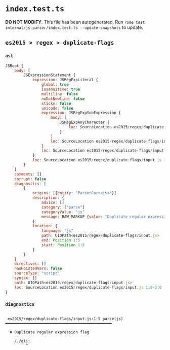 # `index.test.ts`

**DO NOT MODIFY**. This file has been autogenerated. Run `rome test internal/js-parser/index.test.ts --update-snapshots` to update.

## `es2015 > regex > duplicate-flags`

### `ast`

```javascript
JSRoot {
	body: [
		JSExpressionStatement {
			expression: JSRegExpLiteral {
				global: true
				insensitive: true
				multiline: false
				noDotNewline: false
				sticky: false
				unicode: false
				expression: JSRegExpSubExpression {
					body: [
						JSRegExpAnyCharacter {
							loc: SourceLocation es2015/regex/duplicate-flags/input.js 1:1-1:2
						}
					]
					loc: SourceLocation es2015/regex/duplicate-flags/input.js 1:1-1:2
				}
				loc: SourceLocation es2015/regex/duplicate-flags/input.js 1:0-1:6
			}
			loc: SourceLocation es2015/regex/duplicate-flags/input.js 1:0-1:7
		}
	]
	comments: []
	corrupt: false
	diagnostics: [
		{
			origins: [{entity: "ParserCore<js>"}]
			description: {
				advice: []
				category: ["parse"]
				categoryValue: "js"
				message: RAW_MARKUP {value: "Duplicate regular expression flag"}
			}
			location: {
				language: "js"
				path: UIDPath<es2015/regex/duplicate-flags/input.js>
				end: Position 1:5
				start: Position 1:5
			}
		}
	]
	directives: []
	hasHoistedVars: false
	sourceType: "script"
	syntax: []
	path: UIDPath<es2015/regex/duplicate-flags/input.js>
	loc: SourceLocation es2015/regex/duplicate-flags/input.js 1:0-2:0
}
```

### `diagnostics`

```

 es2015/regex/duplicate-flags/input.js:1:5 parse(js) ━━━━━━━━━━━━━━━━━━━━━━━━━━━━━━━━━━━━━━━━━━━━━━━

  ✖ Duplicate regular expression flag

    /./gii;
         ^


```
